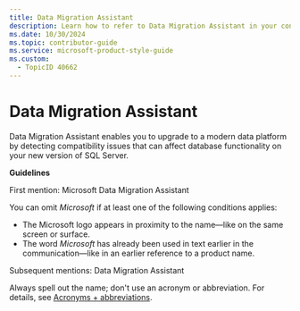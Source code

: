 ```yaml
---
title: Data Migration Assistant
description: Learn how to refer to Data Migration Assistant in your content.
ms.date: 10/30/2024
ms.topic: contributor-guide
ms.service: microsoft-product-style-guide
ms.custom:
  - TopicID 40662
---
```



# Data Migration Assistant

Data Migration Assistant enables you to upgrade to a modern data platform by detecting compatibility issues that can affect database functionality on your new version of SQL Server.

**Guidelines**

First mention: Microsoft Data Migration Assistant

You can omit *Microsoft* if at least one of the following conditions applies:

- The Microsoft logo appears in proximity to the name—like on the same screen or surface.
- The word *Microsoft* has already been used in text earlier in the communication—like in an earlier reference to a product name.

Subsequent mentions: Data Migration Assistant

Always spell out the name; don't use an acronym or abbreviation. For details, see [Acronyms + abbreviations](~\acronyms-and-abbreviations.md).

